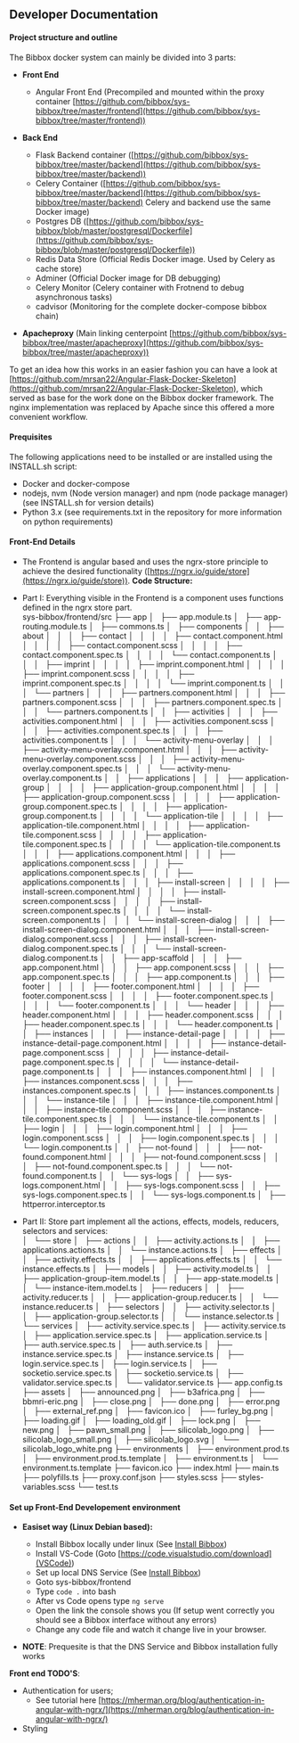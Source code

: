 ## Developer Documentation

#### Project structure and outline

The Bibbox docker system can mainly be divided into 3 parts:

* **Front End**
    * Angular Front End (Precompiled and mounted within the proxy container [https://github.com/bibbox/sys-bibbox/tree/master/frontend](https://github.com/bibbox/sys-bibbox/tree/master/frontend)) 

* **Back End**
    * Flask Backend container ([https://github.com/bibbox/sys-bibbox/tree/master/backend](https://github.com/bibbox/sys-bibbox/tree/master/backend))
    * Celery Container ([https://github.com/bibbox/sys-bibbox/tree/master/backend](https://github.com/bibbox/sys-bibbox/tree/master/backend) Celery and backend use the same Docker image)
    * Postgres DB ([https://github.com/bibbox/sys-bibbox/blob/master/postgresql/Dockerfile](https://github.com/bibbox/sys-bibbox/blob/master/postgresql/Dockerfile))
    * Redis Data Store (Official Redis Docker image. Used by Celery as cache store)
    * Adminer (Official Docker image for DB debugging)
    * Celery Monitor (Celery container with Frotnend to debug asynchronous tasks)
    * cadvisor (Monitoring for the complete docker-compose bibbox chain)

* **Apacheproxy** (Main linking centerpoint [https://github.com/bibbox/sys-bibbox/tree/master/apacheproxy](https://github.com/bibbox/sys-bibbox/tree/master/apacheproxy))

To get an idea how this works in an easier fashion you can have a look at [https://github.com/mrsan22/Angular-Flask-Docker-Skeleton](https://github.com/mrsan22/Angular-Flask-Docker-Skeleton), which served as base for the work done on the Bibbox docker framework. The nginx implementation was replaced by Apache since this offered a more convenient workflow.

#### Prequisites

The following applications need to be installed or are installed using the INSTALL.sh script:

* Docker and docker-compose
* nodejs, nvm (Node version manager) and npm (node package manager) (see INSTALL.sh for version details)
* Python 3.x (see requirements.txt in the repository for more information on python requirements)

#### Front-End Details

* The Frontend is angular based and uses the ngrx-store principle to achieve the desired functionality ([https://ngrx.io/guide/store](https://ngrx.io/guide/store)).
**Code Structure:**
* Part I: Everything visible in the Frontend is a component uses functions defined in the ngrx store part.<br>
sys-bibbox/frontend/src
├── app
│   ├── app.module.ts
│   ├── app-routing.module.ts
│   ├── commons.ts
│   ├── components
│   │   ├── about
│   │   │   ├── contact
│   │   │   │   ├── contact.component.html
│   │   │   │   ├── contact.component.scss
│   │   │   │   ├── contact.component.spec.ts
│   │   │   │   └── contact.component.ts
│   │   │   ├── imprint
│   │   │   │   ├── imprint.component.html
│   │   │   │   ├── imprint.component.scss
│   │   │   │   ├── imprint.component.spec.ts
│   │   │   │   └── imprint.component.ts
│   │   │   └── partners
│   │   │       ├── partners.component.html
│   │   │       ├── partners.component.scss
│   │   │       ├── partners.component.spec.ts
│   │   │       └── partners.component.ts
│   │   ├── activities
│   │   │   ├── activities.component.html
│   │   │   ├── activities.component.scss
│   │   │   ├── activities.component.spec.ts
│   │   │   ├── activities.component.ts
│   │   │   └── activity-menu-overlay
│   │   │       ├── activity-menu-overlay.component.html
│   │   │       ├── activity-menu-overlay.component.scss
│   │   │       ├── activity-menu-overlay.component.spec.ts
│   │   │       └── activity-menu-overlay.component.ts
│   │   ├── applications
│   │   │   ├── application-group
│   │   │   │   ├── application-group.component.html
│   │   │   │   ├── application-group.component.scss
│   │   │   │   ├── application-group.component.spec.ts
│   │   │   │   ├── application-group.component.ts
│   │   │   │   └── application-tile
│   │   │   │       ├── application-tile.component.html
│   │   │   │       ├── application-tile.component.scss
│   │   │   │       ├── application-tile.component.spec.ts
│   │   │   │       └── application-tile.component.ts
│   │   │   ├── applications.component.html
│   │   │   ├── applications.component.scss
│   │   │   ├── applications.component.spec.ts
│   │   │   ├── applications.component.ts
│   │   │   ├── install-screen
│   │   │   │   ├── install-screen.component.html
│   │   │   │   ├── install-screen.component.scss
│   │   │   │   ├── install-screen.component.spec.ts
│   │   │   │   └── install-screen.component.ts
│   │   │   └── install-screen-dialog
│   │   │       ├── install-screen-dialog.component.html
│   │   │       ├── install-screen-dialog.component.scss
│   │   │       ├── install-screen-dialog.component.spec.ts
│   │   │       └── install-screen-dialog.component.ts
│   │   ├── app-scaffold
│   │   │   ├── app.component.html
│   │   │   ├── app.component.scss
│   │   │   ├── app.component.spec.ts
│   │   │   ├── app.component.ts
│   │   │   ├── footer
│   │   │   │   ├── footer.component.html
│   │   │   │   ├── footer.component.scss
│   │   │   │   ├── footer.component.spec.ts
│   │   │   │   └── footer.component.ts
│   │   │   └── header
│   │   │       ├── header.component.html
│   │   │       ├── header.component.scss
│   │   │       ├── header.component.spec.ts
│   │   │       └── header.component.ts
│   │   ├── instances
│   │   │   ├── instance-detail-page
│   │   │   │   ├── instance-detail-page.component.html
│   │   │   │   ├── instance-detail-page.component.scss
│   │   │   │   ├── instance-detail-page.component.spec.ts
│   │   │   │   └── instance-detail-page.component.ts
│   │   │   ├── instances.component.html
│   │   │   ├── instances.component.scss
│   │   │   ├── instances.component.spec.ts
│   │   │   ├── instances.component.ts
│   │   │   └── instance-tile
│   │   │       ├── instance-tile.component.html
│   │   │       ├── instance-tile.component.scss
│   │   │       ├── instance-tile.component.spec.ts
│   │   │       └── instance-tile.component.ts
│   │   ├── login
│   │   │   ├── login.component.html
│   │   │   ├── login.component.scss
│   │   │   ├── login.component.spec.ts
│   │   │   └── login.component.ts
│   │   ├── not-found
│   │   │   ├── not-found.component.html
│   │   │   ├── not-found.component.scss
│   │   │   ├── not-found.component.spec.ts
│   │   │   └── not-found.component.ts
│   │   └── sys-logs
│   │       ├── sys-logs.component.html
│   │       ├── sys-logs.component.scss
│   │       ├── sys-logs.component.spec.ts
│   │       └── sys-logs.component.ts
│   ├── httperror.interceptor.ts

* Part II: Store part implement all the actions, effects, models, reducers, selectors and services: <br>
│   └── store
│       ├── actions
│       │   ├── activity.actions.ts
│       │   ├── applications.actions.ts
│       │   └── instance.actions.ts
│       ├── effects
│       │   ├── activity.effects.ts
│       │   ├── applications.effects.ts
│       │   └── instance.effects.ts
│       ├── models
│       │   ├── activity.model.ts
│       │   ├── application-group-item.model.ts
│       │   ├── app-state.model.ts
│       │   └── instance-item.model.ts
│       ├── reducers
│       │   ├── activity.reducer.ts
│       │   ├── application-group.reducer.ts
│       │   └── instance.reducer.ts
│       ├── selectors
│       │   ├── activity.selector.ts
│       │   ├── application-group.selector.ts
│       │   └── instance.selector.ts
│       └── services
│           ├── activity.service.spec.ts
│           ├── activity.service.ts
│           ├── application.service.spec.ts
│           ├── application.service.ts
│           ├── auth.service.spec.ts
│           ├── auth.service.ts
│           ├── instance.service.spec.ts
│           ├── instance.service.ts
│           ├── login.service.spec.ts
│           ├── login.service.ts
│           ├── socketio.service.spec.ts
│           ├── socketio.service.ts
│           ├── validator.service.spec.ts
│           └── validator.service.ts
├── app.config.ts
├── assets
│   ├── announced.png
│   ├── b3africa.png
│   ├── bbmri-eric.png
│   ├── close.png
│   ├── done.png
│   ├── error.png
│   ├── external_ref.png
│   ├── favicon.ico
│   ├── furley_bg.png
│   ├── loading.gif
│   ├── loading_old.gif
│   ├── lock.png
│   ├── new.png
│   ├── pawn_small.png
│   ├── silicolab_logo.png
│   ├── silicolab_logo_small.png
│   ├── silicolab_logo.svg
│   └── silicolab_logo_white.png
├── environments
│   ├── environment.prod.ts
│   ├── environment.prod.ts.template
│   ├── environment.ts
│   └── environment.ts.template
├── favicon.ico
├── index.html
├── main.ts
├── polyfills.ts
├── proxy.conf.json
├── styles.scss
├── styles-variables.scss
└── test.ts


#### Set up Front-End Developement environment

* **Easiset way (Linux Debian based):**<br> 
    * Install Bibbox locally under linux (See [Install Bibbox](installation_v4_bibbox_linux))
    * Install VS-Code (Goto [https://code.visualstudio.com/download](VSCode))
    * Set up local DNS Service (See [Install Bibbox](installation_v4_bibbox_linux))
    * Goto sys-bibbox/frontend 
    * Type `code .` into bash
    * After vs Code opens type `ng serve` 
    * Open the link the console shows you (If setup went correctly you should see a Bibbox interface without any errors) 
    * Change any code file and watch it change live in your browser.

* **NOTE**: Prequesite is that the DNS Service and Bibbox installation fully works

**Front end TODO'S**:

* Authentication for users; 
    * See tutorial here [https://mherman.org/blog/authentication-in-angular-with-ngrx/](https://mherman.org/blog/authentication-in-angular-with-ngrx/)
* Styling

